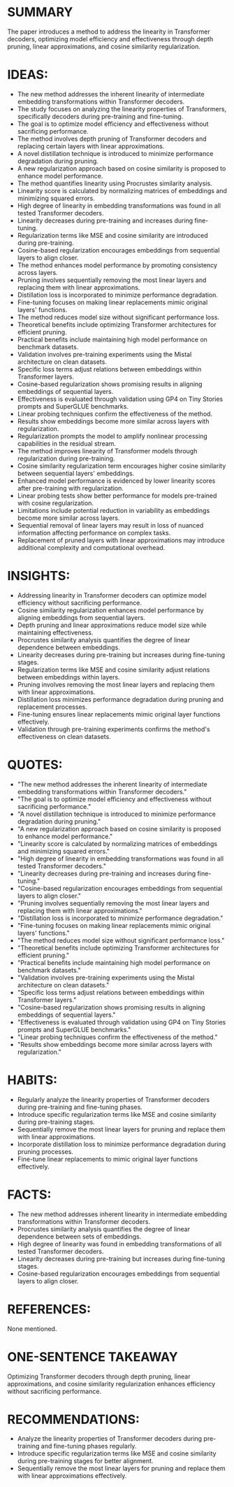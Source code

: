 # SUMMARY
The paper introduces a method to address the linearity in Transformer decoders, optimizing model efficiency and effectiveness through depth pruning, linear approximations, and cosine similarity regularization.

# IDEAS:
- The new method addresses the inherent linearity of intermediate embedding transformations within Transformer decoders.
- The study focuses on analyzing the linearity properties of Transformers, specifically decoders during pre-training and fine-tuning.
- The goal is to optimize model efficiency and effectiveness without sacrificing performance.
- The method involves depth pruning of Transformer decoders and replacing certain layers with linear approximations.
- A novel distillation technique is introduced to minimize performance degradation during pruning.
- A new regularization approach based on cosine similarity is proposed to enhance model performance.
- The method quantifies linearity using Procrustes similarity analysis.
- Linearity score is calculated by normalizing matrices of embeddings and minimizing squared errors.
- High degree of linearity in embedding transformations was found in all tested Transformer decoders.
- Linearity decreases during pre-training and increases during fine-tuning.
- Regularization terms like MSE and cosine similarity are introduced during pre-training.
- Cosine-based regularization encourages embeddings from sequential layers to align closer.
- The method enhances model performance by promoting consistency across layers.
- Pruning involves sequentially removing the most linear layers and replacing them with linear approximations.
- Distillation loss is incorporated to minimize performance degradation.
- Fine-tuning focuses on making linear replacements mimic original layers' functions.
- The method reduces model size without significant performance loss.
- Theoretical benefits include optimizing Transformer architectures for efficient pruning.
- Practical benefits include maintaining high model performance on benchmark datasets.
- Validation involves pre-training experiments using the Mistal architecture on clean datasets.
- Specific loss terms adjust relations between embeddings within Transformer layers.
- Cosine-based regularization shows promising results in aligning embeddings of sequential layers.
- Effectiveness is evaluated through validation using GP4 on Tiny Stories prompts and SuperGLUE benchmarks.
- Linear probing techniques confirm the effectiveness of the method.
- Results show embeddings become more similar across layers with regularization.
- Regularization prompts the model to amplify nonlinear processing capabilities in the residual stream.
- The method improves linearity of Transformer models through regularization during pre-training.
- Cosine similarity regularization term encourages higher cosine similarity between sequential layers' embeddings.
- Enhanced model performance is evidenced by lower linearity scores after pre-training with regularization.
- Linear probing tests show better performance for models pre-trained with cosine regularization.
- Limitations include potential reduction in variability as embeddings become more similar across layers.
- Sequential removal of linear layers may result in loss of nuanced information affecting performance on complex tasks.
- Replacement of pruned layers with linear approximations may introduce additional complexity and computational overhead.

# INSIGHTS:
- Addressing linearity in Transformer decoders can optimize model efficiency without sacrificing performance.
- Cosine similarity regularization enhances model performance by aligning embeddings from sequential layers.
- Depth pruning and linear approximations reduce model size while maintaining effectiveness.
- Procrustes similarity analysis quantifies the degree of linear dependence between embeddings.
- Linearity decreases during pre-training but increases during fine-tuning stages.
- Regularization terms like MSE and cosine similarity adjust relations between embeddings within layers.
- Pruning involves removing the most linear layers and replacing them with linear approximations.
- Distillation loss minimizes performance degradation during pruning and replacement processes.
- Fine-tuning ensures linear replacements mimic original layer functions effectively.
- Validation through pre-training experiments confirms the method's effectiveness on clean datasets.

# QUOTES:
- "The new method addresses the inherent linearity of intermediate embedding transformations within Transformer decoders."
- "The goal is to optimize model efficiency and effectiveness without sacrificing performance."
- "A novel distillation technique is introduced to minimize performance degradation during pruning."
- "A new regularization approach based on cosine similarity is proposed to enhance model performance."
- "Linearity score is calculated by normalizing matrices of embeddings and minimizing squared errors."
- "High degree of linearity in embedding transformations was found in all tested Transformer decoders."
- "Linearity decreases during pre-training and increases during fine-tuning."
- "Cosine-based regularization encourages embeddings from sequential layers to align closer."
- "Pruning involves sequentially removing the most linear layers and replacing them with linear approximations."
- "Distillation loss is incorporated to minimize performance degradation."
- "Fine-tuning focuses on making linear replacements mimic original layers' functions."
- "The method reduces model size without significant performance loss."
- "Theoretical benefits include optimizing Transformer architectures for efficient pruning."
- "Practical benefits include maintaining high model performance on benchmark datasets."
- "Validation involves pre-training experiments using the Mistal architecture on clean datasets."
- "Specific loss terms adjust relations between embeddings within Transformer layers."
- "Cosine-based regularization shows promising results in aligning embeddings of sequential layers."
- "Effectiveness is evaluated through validation using GP4 on Tiny Stories prompts and SuperGLUE benchmarks."
- "Linear probing techniques confirm the effectiveness of the method."
- "Results show embeddings become more similar across layers with regularization."

# HABITS:
- Regularly analyze the linearity properties of Transformer decoders during pre-training and fine-tuning phases.
- Introduce specific regularization terms like MSE and cosine similarity during pre-training stages.
- Sequentially remove the most linear layers for pruning and replace them with linear approximations.
- Incorporate distillation loss to minimize performance degradation during pruning processes.
- Fine-tune linear replacements to mimic original layer functions effectively.

# FACTS:
- The new method addresses inherent linearity in intermediate embedding transformations within Transformer decoders.
- Procrustes similarity analysis quantifies the degree of linear dependence between sets of embeddings.
- High degree of linearity was found in embedding transformations of all tested Transformer decoders.
- Linearity decreases during pre-training but increases during fine-tuning stages.
- Cosine-based regularization encourages embeddings from sequential layers to align closer.

# REFERENCES:
None mentioned.

# ONE-SENTENCE TAKEAWAY
Optimizing Transformer decoders through depth pruning, linear approximations, and cosine similarity regularization enhances efficiency without sacrificing performance.

# RECOMMENDATIONS:
- Analyze the linearity properties of Transformer decoders during pre-training and fine-tuning phases regularly.
- Introduce specific regularization terms like MSE and cosine similarity during pre-training stages for better alignment.
- Sequentially remove the most linear layers for pruning and replace them with linear approximations effectively.